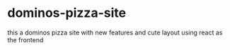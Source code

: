 # dominos-pizza-site
this a dominos pizza site with new features and cute layout using react as the frontend
